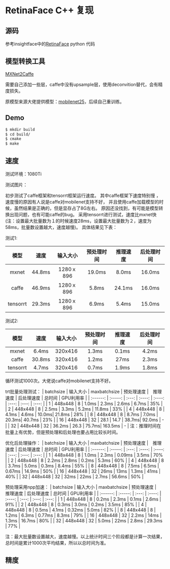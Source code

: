 # RetinaFace C++ 复现

## 源码
参考insightface中的[RetinaFace](https://github.com/deepinsight/insightface/tree/master/RetinaFace) python 代码

## 模型转换工具
[MXNet2Caffe](https://github.com/cypw/MXNet2Caffe)

需要自己添加一些层，caffe中没有upsample层，使用deconvition替代，会有精度损失。

原模型来源大佬提供模型：[mobilenet25](https://pan.baidu.com/s/1P1ypO7VYUbNAezdvLm2m9w#list/path=%2F)，后续自己重训练。

## Demo
```bash
$ mkdir build
$ cd build/
$ cmake
$ make
```

## 速度

测试环境：1080Ti

测试图片：

初步测试了caffe框架和tensorrt框架运行速度。
其中caffe框架下速度特别慢
，速度慢的原因有人说是caffe对mobilenet支持不好，
并且使用caffe加载模型的时候，虽然结果是正确的，但是显存占了8G左右。
原因还没找到，有可能是模型转换出现问题，也有可能caffe的bug。
采用tensorrt进行测试，速度比mxnet快
(注：设置最大批量数为１的时候速度28ms，设置最大批量数为２，速度为58ms，批量数设置越大，速度越慢)。
具体结果见下表：

测试1:

|  模型  |  速度  |  输入大小  |  预处理时间  | 推理速度 | 后处理时间 |
|  :--:  | :-----: | :---: | :---: | :---:  | :---: |
|  mxnet   | 44.8ms  |  1280ｘ896   |   19.0ms  |  8.0ms    | 16.0ms  |
|  caffe   | 46.9ms  |  1280ｘ896   |   5.8ms   |  24.1ms   | 16.0ms  |
| tensorrt | 29.3ms  |  1280ｘ896   |   6.9ms   |  5.4ms    | 15.0ms  |

测试2:

|   模型   |  速度   |   输入大小   |  预处理时间  | 推理速度 | 后处理时间 |
| :--:| :-----: | :---: | :---: | :---:  | :---: |
|  mxnet  | 6.4ms   |  320x416   |   1.3ms   |  0.1ms    |  4.2ms  |
|  caffe    | 30.8ms  |  320x416   |   1.2ms   |  27ms     |  2.3ms  |
| tensorrt | 4.7ms  |  320x416    |   0.7ms   |  1.9ms    |  1.8ms  |

循环测试1000次。大佬说caffe对mobilenet支持不好。

trt批量处理测试：
|   batchsize  |   输入大小   |  maxbatchsize    | 预处理速度 |　推理速度 | 后处理速度 | 总时间 | GPU利用率 |
| :------: | :-----: | :---: | :----: | :----:  | :---: | :---: | :---: |
|  1   |   448x448   |   8   |  1.0ms  |  2.3ms  | 2.6ms | 6.7ms     | 35% |
|  2   |   448x448   |   8   |  2.5ms  |  3.3ms  | 5.2ms | 11.8ms    | 33% |
|  4   |   448x448   |   8   |  4.1ms  |  4.6ms  | 10.0ms| 21.8ms    | 28% |
|  8   |   448x448   |   8   |  8.7ms  |  7.0ms  | 20.3ms| 40.7ms    | 23% |
|  16  |   448x448   |   32   |  28.1   |  14.7   | 38.7ms| 92.0ms   | - |
|  32  |   448x448   |   32   |  36.2ms |  26.3   | 75.7ms| 163.5ms  | - |
注：推理时间在批量上有优势，但是预处理和后处理也要占用比较长时间。

优化后处理操作：
|   batchsize  |   输入大小   |  maxbatchsize    | 预处理速度 |　推理速度 | 后处理速度 | 总时间 | GPU利用率 |
| :------: | :-----: | :---: | :----: | :----:  | :---: | :---: | :---: |
|  1   |   448x448   |   8   |  1.0ms  |  2.3ms  | 0.09ms | 3.5ms     | 70% |
|  2   |   448x448   |   8   |  2.2ms  |  2.8ms  | 0.2ms  | 5.3ms     | 60% |
|  4   |   448x448   |   8   |  3.7ms  |  5.0ms  | 0.3ms  | 8.4ms     | 55% |
|  8   |   448x448   |   8   |  7.5ms  |  6.5ms  | 0.67ms | 14.9ms    | 50% |
|  16  |   448x448   |   32   |  26ms  |  13ms   | 1.3ms  | 41ms      | 40% |
|  32  |   448x448   |   32   |  32ms  |  22ms   | 2.7ms  | 56.6ms    | 50% |

预处理采用npp加速：
|   batchsize  |   输入大小   |  maxbatchsize    | 预处理速度 |　推理速度 | 后处理速度 | 总时间 | GPU利用率 |
| :------: | :-----: | :---: | :----: | :----:  | :---: | :---: | :---: |
|  1   |   448x448   |   8   |  0.2ms  |  2.3ms  | 0.1ms  | 2.6ms     | 91% |
|  2   |   448x448   |   8   |  0.3ms  |  3.0ms  | 0.2ms  | 3.5ms     | 85% |
|  4   |   448x448   |   8   |  0.5ms  |  4.1ms  | 0.32ms | 5.0ms     | 82% |
|  8   |   448x448   |   8   |  1.2ms  |  6.3ms  | 0.77ms | 8.3ms     | 79% |
|  16  |   448x448   |   32   |  2.2ms  |  14ms   | 1.3ms  | 16.7ms    | 80% |
|  32  |   448x448   |   32   |  5.0ms  |  22ms   | 2.8ms  | 29.3ms    | 77% |

注：最大批量数设置越大，速度越慢。以上统计时间三个阶段都是计算一次结果，总时间是累计1000次平均结果，所以以总时间为准。


## 精度

